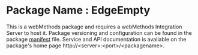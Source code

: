# Package Name : EdgeEmpty
This is a webMethods package and requires a webMethods Integration Server to host it. Package versioning and configuration can be found in the package [manifest](./EdgeEmpty/manifest.v3) file. Service and API documentation is available on the package's home page http://&lt;server&gt;:&lt;port&gt;/&lt;packagename>.
